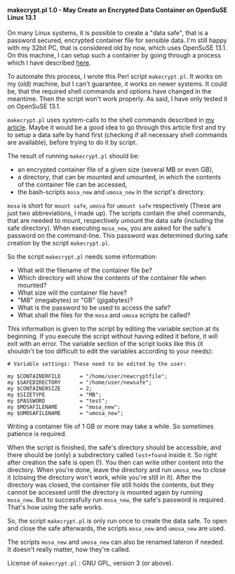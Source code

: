 #### makecrypt.pl 1.0 - May Create an Encrypted Data Container on OpenSuSE Linux 13.1

On many Linux systems, it is possible to create a "data safe", that is a password secured, encrypted container file for sensible data.
I'm still happy with my 32bit PC, that is considered old by now, which uses OpenSuSE 13.1.
On this machine, I can setup such a container by going through a process which I have described [here](https://hlubenow.lima-city.de/suse131.html#30).

To automate this process, I wrote this Perl script `makecrypt.pl`.
It works on my (old) machine, but I can't guarantee, it works on newer systems. It could be, that the required shell commands and options have changed in the meantime. Then the script won't work properly. As said, I have only tested it on OpenSuSE 13.1.

`makecrypt.pl` uses system-calls to the shell commands described in [my article](https://hlubenow.lima-city.de/suse131.html#30). Maybe it would be a good idea to go through this article first and try to setup a data safe by hand first (checking if all necessary shell commands are available), before trying to do it by script.

The result of running `makecrypt.pl` should be:

- an encrypted container file of a given size (several MB or even GB),
- a directory, that can be mounted and umounted, in which the contents of the container file can be accessed,
- the bash-scripts `mosa_new` and `umosa_new` in the script's directory.

`mosa` is short for `mount safe`, `umosa` for `umount safe` respectively (These are just two abbreviations, I made up).
The scripts contain the shell commands, that are needed to mount, respectively umount the data safe (including the safe directory).
When executing `mosa_new`, you are asked for the safe's password on the command-line. This password was determined during safe creation by the script `makecrypt.pl`.

So the script `makecrypt.pl` needs some information:

- What will the filename of the container file be?
- Which directory will show the contents of the container file when mounted?
- What size will the container file have? 
- "MB" (megabytes) or "GB" (gigabytes)?
- What is the password to be used to access the safe?
- What shall the files for the `mosa` and `umosa` scripts be called?

This information is given to the script by editing the variable section at its beginning. If you execute the script without having edited it before, it will exit with an error. 
The variable section of the script looks like this (it shouldn't be too difficult to edit the variables according to your needs):

```
# Variable settings: These need to be edited by the user:

my $CONTAINERFILE      = "/home/user/newcryptfile";
my $SAFEDIRECTORY      = "/home/user/newsafe";
my $CONTAINERSIZE      = 2;
my $SIZETYPE           = "MB";
my $PASSWORD           = "test";
my $MOSAFILENAME       = "mosa_new";
my $UMOSAFILENAME      = "umosa_new";
```

Writing a container file of 1 GB or more may take a while. So sometimes patience is required.

When the script is finished, the safe's directory should be accessible, and there should be (only) a subdirectory called `lost+found` inside it. So right after creation the safe is open (!). You then can write other content into the directory. When you're done, leave the directory and run `umosa_new` to close it (closing the directory won't work, while you're still in it). After the directory was closed, the container file still holds the contents, but they cannot be accessed until the directory is mounted again by running `mosa_new`. But to successfully run `mosa_new`, the safe's password is required. That's how using the safe works.

So, the script `makecrypt.pl` is only run once to create the data safe. To open and close the safe afterwards, the scripts `mosa_new` and `umosa_new` are used.

The scripts `mosa_new` and `umosa_new` can also be renamed lateron if needed. It doesn't really matter, how they're called.

License of `makecrypt.pl` : GNU GPL, version 3 (or above). 
